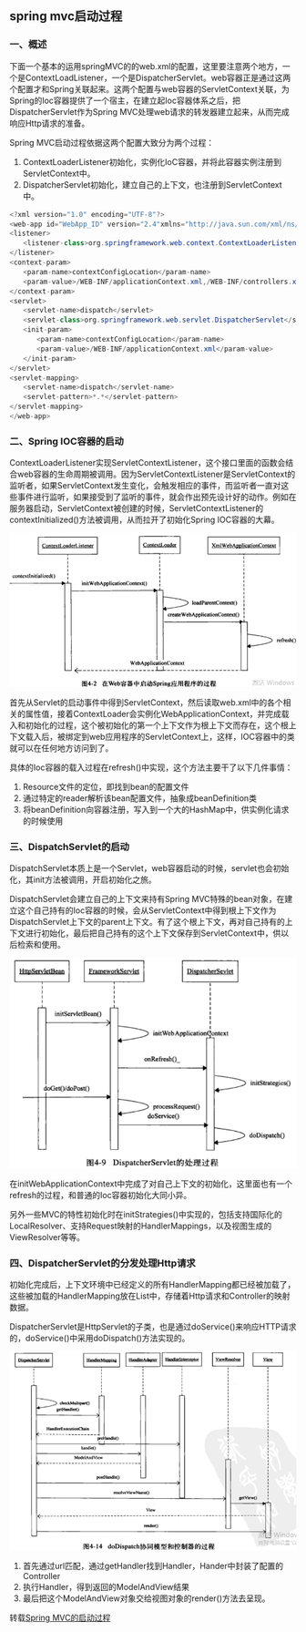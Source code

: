 ## spring mvc启动过程

### 一、概述

下面一个基本的运用springMVC的的web.xml的配置，这里要注意两个地方，一个是ContextLoadListener，一个是DispatcherServlet。web容器正是通过这两个配置才和Spring关联起来。这两个配置与web容器的ServletContext关联，为Spring的Ioc容器提供了一个宿主，在建立起Ioc容器体系之后，把DispatcherServlet作为Spring MVC处理web请求的转发器建立起来，从而完成响应Http请求的准备。

Spring MVC启动过程依据这两个配置大致分为两个过程：

1. ContextLoaderListener初始化，实例化IoC容器，并将此容器实例注册到ServletContext中。
2. DispatcherServlet初始化，建立自己的上下文，也注册到ServletContext中。

```java
<?xml version="1.0" encoding="UTF-8"?>
<web-app id="WebApp_ID" version="2.4"xmlns="http://java.sun.com/xml/ns/j2ee"xmlns:xsi="http://www.w3.org/2001/XMLSchema-instance"xsi:schemaLocation="http://java.sun.com/xml/ns/j2eehttp://java.sun.com/xml/ns/j2ee/web-app_2_4.xsd">
<listener>
　　<listener-class>org.springframework.web.context.ContextLoaderListener</listener-class>
</listener>
<context-param>
　　<param-name>contextConfigLocation</param-name>
　　<param-value>/WEB-INF/applicationContext.xml,/WEB-INF/controllers.xml,/WEB-INF/service.xml</param-value>
</context-param>
<servlet>
　　<servlet-name>dispatch</servlet>
　　<servlet-class>org.springframework.web.servlet.DispatcherServlet</servlet-class>
　　<init-param>
　　　　<param-name>contextConfigLocation</param-name>
　　　　<param-value>/WEB-INF/applicationContext.xml</param-value>
　　</init-param>
</servlet>
<servlet-mapping>
　　<servlet-name>dispatch</servlet-name>
　　<servlet-pattern>*.*</servlet-pattern>
</servlet-mapping>
</web-app>
```

### 二、Spring IOC容器的启动
ContextLoaderListener实现ServletContextListener，这个接口里面的函数会结合web容器的生命周期被调用。因为ServletContextListener是ServletContext的监听者，如果ServletContext发生变化，会触发相应的事件，而监听者一直对这些事件进行监听，如果接受到了监听的事件，就会作出预先设计好的动作。例如在服务器启动，ServletContext被创建的时候，ServletContextListener的contextInitialized()方法被调用，从而拉开了初始化Spring IOC容器的大幕。

![](https://github.com/cangchen8180/my-java-project/blob/f94245ed85244f80a45c2bec4d35172567be2575/src/main/java/com/jimi/java/_interview/springmvc/imgs/345531-20151122230034686-637075708.png)

首先从Servlet的启动事件中得到ServletContext，然后读取web.xml中的各个相关的属性值，接着ContextLoader会实例化WebApplicationContext，并完成载入和初始化的过程，这个被初始化的第一个上下文作为根上下文而存在，这个根上下文载入后，被绑定到web应用程序的ServletContext上，这样，IOC容器中的类就可以在任何地方访问到了。

具体的Ioc容器的载入过程在refresh()中实现，这个方法主要干了以下几件事情：

1. Resource文件的定位，即找到bean的配置文件
2. 通过特定的reader解析该bean配置文件，抽象成beanDefinition类
3. 将beanDefinition向容器注册，写入到一个大的HashMap中，供实例化请求的时候使用

### 三、DispatchServlet的启动
DispatchServlet本质上是一个Servlet，web容器启动的时候，servlet也会初始化，其init方法被调用，开启初始化之旅。

DispatchServlet会建立自己的上下文来持有Spring MVC特殊的bean对象，在建立这个自己持有的Ioc容器的时候，会从ServletContext中得到根上下文作为DispatchServlet上下文的parent上下文。有了这个根上下文，再对自己持有的上下文进行初始化，最后把自己持有的这个上下文保存到ServletContext中，供以后检索和使用。

![](https://github.com/cangchen8180/my-java-project/blob/f94245ed85244f80a45c2bec4d35172567be2575/src/main/java/com/jimi/java/_interview/springmvc/imgs/345531-20151122232537843-1405494113.png)

在initWebApplicationContext中完成了对自己上下文的初始化，这里面也有一个refresh的过程，和普通的Ioc容器初始化大同小异。

另外一些MVC的特性初始化时在initStrategies()中实现的，包括支持国际化的LocalResolver、支持Request映射的HandlerMappings，以及视图生成的ViewResolver等等。

### 四、DispatcherServlet的分发处理Http请求
初始化完成后，上下文环境中已经定义的所有HandlerMapping都已经被加载了，这些被加载的HandlerMapping放在List中，存储着Http请求和Controller的映射数据。

DispatcherServlet是HttpServlet的子类，也是通过doService()来响应HTTP请求的，doService()中采用doDispatch()方法实现的。

![](https://github.com/cangchen8180/my-java-project/blob/f94245ed85244f80a45c2bec4d35172567be2575/src/main/java/com/jimi/java/_interview/springmvc/imgs/345531-20151122234250983-1116362564.png)

1. 首先通过url匹配，通过getHandler找到Handler，Hander中封装了配置的Controller
2. 执行Handler，得到返回的ModelAndView结果
3. 最后把这个ModelAndView对象交给视图对象的render()方法去呈现。

转载[Spring MVC的启动过程](http://www.cnblogs.com/mingziday/p/4987058.html)

